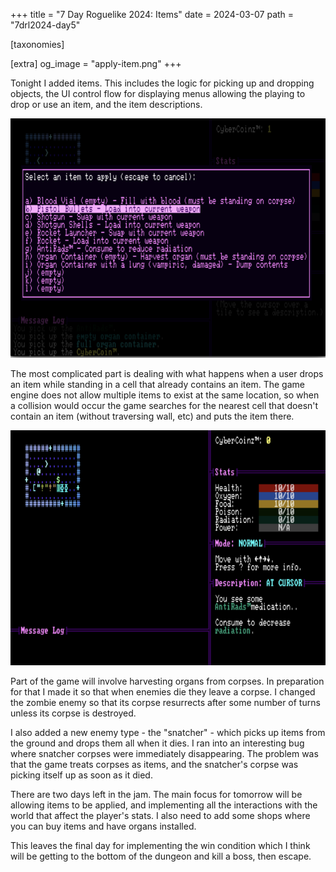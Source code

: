 +++
title = "7 Day Roguelike 2024: Items"
date = 2024-03-07
path = "7drl2024-day5"

[taxonomies]

[extra]
og_image = "apply-item.png"
+++

Tonight I added items. This includes the logic for picking up and dropping
objects, the UI control flow for displaying menus allowing the playing to drop
or use an item, and the item descriptions.

![Apply item menu](apply-item.png)

The most complicated part is dealing with what happens when a user drops an item
while standing in a cell that already contains an item. The game engine does not
allow multiple items to exist at the same location, so when a collision would
occur the game searches for the nearest cell that doesn't contain an item
(without traversing wall, etc) and puts the item there.

<!-- more -->

![Room with several items on the floor](screenshot.png)

Part of the game will involve harvesting organs from corpses. In preparation for
that I made it so that when enemies die they leave a corpse. I changed the
zombie enemy so that its corpse resurrects after some number of turns unless its
corpse is destroyed.

I also added a new enemy type - the "snatcher" - which
picks up items from the ground and drops them all when it dies. I ran into an
interesting bug where snatcher corpses were immediately disappearing. The
problem was that the game treats corpses as items, and the snatcher's corpse was
picking itself up as soon as it died.

There are two days left in the jam. The main focus for tomorrow will be allowing
items to be applied, and implementing all the interactions with the world that
affect the player's stats. I also need to add some shops where you can buy items
and have organs installed.

This leaves the final day for implementing the win condition which I think will
be getting to the bottom of the dungeon and kill a boss, then escape.
